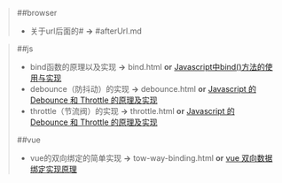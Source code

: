 >##browser
>+ 关于url后面的#  **->** #afterUrl.md

>##js
>+ bind函数的原理以及实现 **->** bind.html **or** [Javascript中bind()方法的使用与实现](https://segmentfault.com/a/1190000002662251)
>+ debounce（防抖动）的实现 **->** debounce.html **or** [Javascript 的 Debounce 和 Throttle 的原理及实现](https://github.com/lishengzxc/bblog/issues/7)
>+ throttle（节流阀）的实现 **->** throttle.html **or** [Javascript 的 Debounce 和 Throttle 的原理及实现](https://github.com/lishengzxc/bblog/issues/7)
>
>##vue
>+ vue的双向绑定的简单实现 **->** tow-way-binding.html **or** [vue 双向数据绑定实现原理](https://juejin.im/entry/59116fa6a0bb9f0058aaaa4c)
